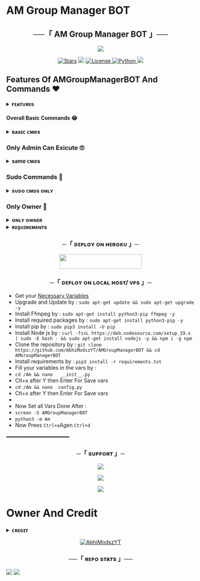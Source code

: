 # AM Group Manager BOT

<h2 align="center">
    ──「 AM Group Manager BOT 」──
</h2>

<p align="center">
  <img src="https://telegra.ph/file/f20237d3a028a343d595a.jpg">
</p>

<p align="center">
<a href="https://github.com/AbhiModszYT/AMGroupManagerBOT/stargazers"><img src="https://img.shields.io/github/stars/AbhiModszYT/AMGroupManagerBOT?color=black&logo=github&logoColor=black&style=for-the-badge" alt="Stars" /></a>
<a href="https://github.com/AbhiModszYT/AMGroupManagerBOT/network/members"> <img src="https://img.shields.io/github/forks/AbhiModszYT/AMGroupManagerBOT?color=black&logo=github&logoColor=black&style=for-the-badge" /></a>
<a href="https://github.com/AbhiModszYT/AMGroupManagerBOT/blob/main/LICENSE"> <img src="https://img.shields.io/badge/License-MIT-blueviolet?style=for-the-badge" alt="License" /> </a>
<a href="https://www.python.org/"> <img src="https://img.shields.io/badge/Written%20in-Python-orange?style=for-the-badge&logo=python" alt="Python" /> </a>
<a href="https://github.com/AbhiModszYT/AMGroupManagerBOT/commits/AbhiModszYT"> <img src="https://img.shields.io/github/last-commit/AbhiModszYT/AMGroupManagerBOT?color=blue&logo=github&logoColor=green&style=for-the-badge" /></a>
</p>

## Features Of AMGroupManagerBOT And Commands ❤️

<details>
<summary><b>ғᴇᴀᴛᴜʀᴇs</b></summary>
<br>

- Thumbnail Support
- Audio And Video
- Gban User
- Settings
- Control with buttons
- Lyrics Scrapper
- Broadcast Bot
- Statistic Collector
- Block / Unblock (restrict user for using your bot)
</details>

#### Overall Basic Commands 😂
<details>
<summary><b>ʙᴀsɪᴄ ᴄᴍᴅs</b></summary>
<br>

- `/ban <song name>` - user ban from group 
- `/unban` - bandded user unban 
- `/song <song name>` - download songs you want quickly
- `/search <query>` - search videos on youtube with details
- `/vsong <song name>` - download videos you want quickly
- `/lyric <song name>` - lyrics scrapper
</details>

### Only Admin Can Exicute 🙄

<details>
<summary><b>same ᴄᴍᴅs</b></summary>
<br>

- `/promote` - make new admin
- `/demote` - downgread from admin / demote
- `/mute` - mute in group chat 
- `/unmute` - unmute muted user
- `/filters` - List all active filters saved in the chat.
- `/ping` - check the bot ping status
- `/modcheck` -  Check a user's modcheck status in this chat.
- `/modlist ` -  List all mod users.
- `/unmod ` - Unmod of a user. They will now can't ban, mute and warn anAm.
- `/tgt ` - Get Telegraph Link of Replied Text
</details>

### Sudo Commands 🤭
<details>
<summary><b>sᴜᴅᴏ ᴄᴍᴅs ᴏɴʟʏ</b></summary>
<br>
- `/gban` - gban user
- `/stats` - bot n users stats check
</details>
    
### Only Owner 🙈
<details>
<summary><b>ᴏɴʟʏ ᴏᴡɴᴇʀ</b></summary>
<br>
 `/broadcast` - order the assistant to leave all groups
</details>


</details>

<details>
<summary><b>ʀᴇǫᴜɪʀᴇᴍᴇɴᴛs</b></summary>
<br>
    
- [ᴘʏᴛʜᴏɴ𝟹.10](https://www.python.org/downloads/release/python-390/)
- [ᴛᴇʟᴇɢʀᴀᴍ ᴀᴘɪ ᴋᴇʏ](https://docs.pyrogram.org/intro/setup#api-keys)
- [ᴛᴇʟᴇɢʀᴀᴍ ʙᴏᴛ ᴛᴏᴋᴇɴ](https://telegram.dog/botfather)
 
</details>


<h3 align="center">
    ─「 ᴅᴇᴩʟᴏʏ ᴏɴ ʜᴇʀᴏᴋᴜ 」─
</h3>

<p align="center"><a href="https://dashboard.heroku.com/new?template=https://github.com/AbhiModszYT/AMGroupManagerBOT"> <img src="https://img.shields.io/badge/Deploy%20On%20Heroku-black?style=for-the-badge&logo=heroku" width="220" height="38.45"/></a></p>

<h3 align="center">
    ─「 ᴅᴇᴩʟᴏʏ ᴏɴ ʟᴏᴄᴀʟ ʜᴏsᴛ/ ᴠᴘs 」─
</h3>

- Get your [Necessary Variables](https://github.com/AbhiModszYT/AMGroupManagerBOT/blob/main/sample.env)
- Upgrade and Update by :
`sudo apt-get update && sudo apt-get upgrade -y`
- Install Ffmpeg by :
`sudo apt-get install python3-pip ffmpeg -y`
- Install required packages by :
`sudo apt-get install python3-pip -y`
- Install pip by :
`sudo pip3 install -U pip`
- Install Node js by :
`curl -fssL https://deb.nodesource.com/setup_19.x | sudo -E bash - && sudo apt-get install nodejs -y && npm i -g npm`
- Clone the repository by :
`git clone https://github.com/AbhiModszYT/AMGroupManagerBOT && cd AMGroupManagerBOT`
- Install requirements by :
`pip3 install -r requirements.txt`
- Fill your variables in the vars by :
- `cd /Am && nano   __init__.py`
- Ctl+x after Y then Enter For Save vars
- `cd /Am && nano  config.py`
- Ctl+x after Y then Enter For Save vars
- 
- Now Set all Vars Done After :
- `screen -S AMGroupManagerBOT`
- `python3 -m Am`
- Now Prees `Ctrl+a`Agen  `Ctrl+d`

━━━━━━━━━━━━━━━━━━━━

<h3 align="center">
    ─「 sᴜᴩᴩᴏʀᴛ 」─
</h3>

<p align="center">
<a href="https://t.me/AM_YTSupport"><img src="https://img.shields.io/badge/-Support%20Group-blue.svg?style=for-the-badge&logo=Telegram"></a>
</p>

<p align="center">
<a href="https://telegram.me/AbhiModszYT_Return"><img src="https://img.shields.io/badge/-Support%20Channel-blue.svg?style=for-the-badge&logo=Telegram"></a>
</p>

<p align="center">
<a href="https://telegram.me/AMBOTYT"><img src="https://img.shields.io/badge/-Support%20Channel-blue.svg?style=for-the-badge&logo=Telegram"></a>
</p>

# Owner And Credit
<details>
<summary><b>ᴄʀᴇᴅɪᴛ</b></summary>
<br>

<h3 align="center">
   ᴄʀᴇᴅɪᴛs 
## sᴘᴇᴄɪᴀʟ ᴄʀᴇᴅɪᴛ

- [AbhiModszYT](https://telegram.dog/AM_YTBOTT)
</details>

</h3>

<p align="center">
<a href="https://github.com/AbhiModszYT"> <img src="https://img.shields.io/badge/AbhiModszYT-black?style=for-the-badge&logo=github" alt="AbhiModszYT" /> </a>
</p>

<h3 align="center">──「 ʀᴇᴘᴏ sᴛᴀᴛs 」──</h3>
<a href="https://github.com/AbhiModszYT/AMGroupManagerBOT"><img src="https://github-readme-stats.vercel.app/api/pin/?username=AbhiModszYT&repo=AMGroupManagerBOT&theme=chartreuse-dark"></a>



<img src="https://user-images.githubusercontent.com/73097560/115834477-dbab4500-a447-11eb-908a-139a6edaec5c.gif">
